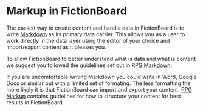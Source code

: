# Markup in FictionBoard

The easiest way to create content and handle data in FictionBoard is to write [Markdown](http://daringfireball.net/projects/markdown/) as its primary data carrier. This allows you as a user to work directly in the data layer using the editor of your choice and import/export content as it pleases you. 

To allow FictionBoard to better understand what is data and what is content we suggest you followed the guidelines set out in [RPG Markdown](https://github.com/innergnome/rpg-markdown).

If you are uncomfortable writing Markdown you could write in Word, Google Docs or similar but with a limited set of formating. The less formatting the more likely it is that FictionBoard can import and export your content. [RPG Markup](https://github.com/innergnome/rpg-markup) contains guidelines for how to structure your content for best results in FictionBoard.
